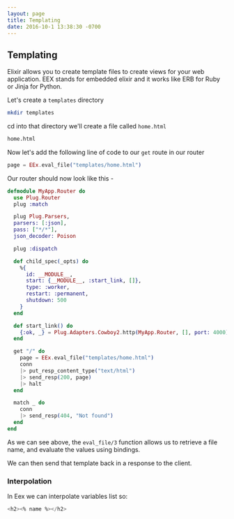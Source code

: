 ```yaml
---
layout: page
title: Templating
date: 2016-10-1 13:38:30 -0700
---
```


## Templating

Elixir allows you to create template files to create views for your web application. EEX stands for embedded elixir and it works like ERB for Ruby or Jinja for Python.

Let's create a `templates` directory

```bash
mkdir templates
```

cd into that directory we'll create a file called `home.html`

```bash
home.html
```

Now let's add the following line of code to our `get` route in our router

```elixir
page = EEx.eval_file("templates/home.html")
```

Our router should now look like this -

```elixir
defmodule MyApp.Router do
  use Plug.Router
  plug :match

  plug Plug.Parsers,
  parsers: [:json],
  pass: ["*/*"],
  json_decoder: Poison

  plug :dispatch

  def child_spec(_opts) do
    %{
      id: __MODULE__,
      start: {__MODULE__, :start_link, []},
      type: :worker,
      restart: :permanent,
      shutdown: 500
    }
  end

  def start_link() do
    {:ok, _} = Plug.Adapters.Cowboy2.http(MyApp.Router, [], port: 4000)
  end

  get "/" do
    page = EEx.eval_file("templates/home.html")
    conn
    |> put_resp_content_type("text/html")
    |> send_resp(200, page)
    |> halt
  end

  match _ do
    conn
    |> send_resp(404, "Not found")
  end
end
```

As we can see above, the `eval_file/3` function allows us to retrieve a file name, and evaluate the values using bindings.

We can then send that template back in a response to the client.

### Interpolation

In Eex we can interpolate variables list so:

```elixir
<h2><% name %></h2>
```
